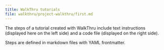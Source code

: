 ```yaml
---
title: WalkThru tutorials
file: walkthru/project-walkthru/first.md
---
```


The steps of a tutorial created with WalkThru include text instructions (displayed here on the left side) and a code file (displayed on the right side).

Steps are defined in markdown files with YAML frontmatter.
